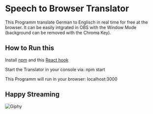 # Speech to Browser Translator

This Programm translate German to Englisch in real time for free at the browser.
It can be easily intgrated in OBS with the Window Mode (background can be removed with the Chroma Key).

## How to Run this 

Install [npm]( https://docs.npmjs.com/downloading-and-installing-node-js-and-npm)
and this [React hook](https://github.com/JamesBrill/react-speech-recognition)

Start the Translator in your console via:
npm start

This Programm will run in your browser: localhost:3000

## Happy Streaming

![Giphy](https://media.giphy.com/media/Wxm84fHyo1ts243L2g/giphy.gif)

